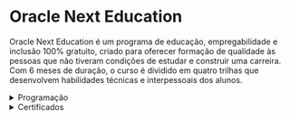 # Oracle Next Education
Oracle Next Education é um programa de educação, empregabilidade e inclusão 100% gratuito, criado para oferecer formação de qualidade às pessoas que não tiveram condições de estudar e construir uma carreira.  Com 6 meses de duração, o curso é dividido em quatro trilhas que desenvolvem habilidades técnicas e interpessoais dos alunos.

<details>
    <summary>Programação</summary>

[Alura Challenges - Oracle One Cursos Online](https://github.com/LKSFerreira/oracle-next-education/blob/main/certificados/00_iniciante_em_programação_f2t2_-_one.pdf)

</details>

<details>
    <summary>Certificados</summary>

[01 - Lógica de programação I: os primeiros programas com Javascript e HTML](https://github.com/LKSFerreira/oracle-next-education/blob/main/certificados/01_logica_de_programacao_01_-_os_primeiros_programas_com_javascript_e_html.pdf)

[02 - Lógica de programação II: pratique com desenhos, animações e um jogo](https://github.com/LKSFerreira/oracle-next-education/blob/main/certificados/02_logica_de_programacao_02_-_pratique_com_desenhos_animacoes_e_um_jogo.pdf)

[03 - HTML5 e CSS3 parte 1: a primeira página da Web](https://github.com/LKSFerreira/oracle-next-education/blob/main/certificados/03_html5_e_css3_parte_1_-_a_primeira_pagina_da_web.pdf)

[04 - HTML5 e CSS3 parte 2: posicionamento, listas e navegação](https://github.com/LKSFerreira/oracle-next-education/blob/main/certificados/04_html5_e_css3_parte_2_-_posicionamento_listas_e_navegacao.pdf)

[05 - HTML5 e CSS3 parte 3: trabalhando com formulários e tabelas](https://github.com/LKSFerreira/oracle-next-education/blob/main/certificados/05_html5_e_css3_parte_3_-_trabalhando_com_formularios_e_tabelas.pdf)

[06 - HTML5 e CSS3 parte 4: avançando no CSS](https://github.com/LKSFerreira/oracle-next-education/blob/main/certificados/06_html5_e_css3_parte_4_-_avancando_no_css.pdf)

[07 - JavaScript: programando na linguagem da web](https://github.com/LKSFerreira/oracle-next-education/blob/main/certificados/07_JavaScript_-_programando_na_linguagem_da_web.pdf)

[08 - Git e Github: controle e compartilhe seu código](https://github.com/LKSFerreira/oracle-next-education/blob/main/certificados/08_git_e_github_-_controle_e_compartilhe_seu_codigo.pdf)

</details>